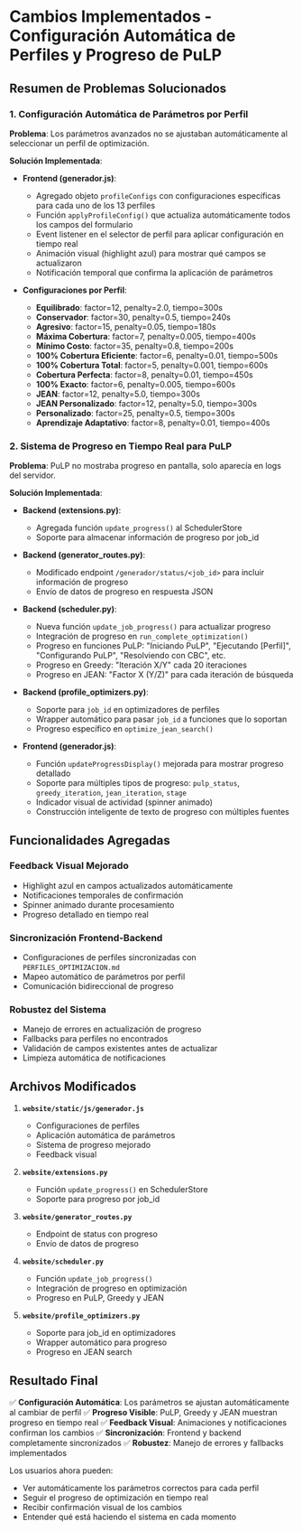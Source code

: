 # Cambios Implementados - Configuración Automática de Perfiles y Progreso de PuLP

## Resumen de Problemas Solucionados

### 1. **Configuración Automática de Parámetros por Perfil**

**Problema**: Los parámetros avanzados no se ajustaban automáticamente al seleccionar un perfil de optimización.

**Solución Implementada**:
- **Frontend (generador.js)**:
  - Agregado objeto `profileConfigs` con configuraciones específicas para cada uno de los 13 perfiles
  - Función `applyProfileConfig()` que actualiza automáticamente todos los campos del formulario
  - Event listener en el selector de perfil para aplicar configuración en tiempo real
  - Animación visual (highlight azul) para mostrar qué campos se actualizaron
  - Notificación temporal que confirma la aplicación de parámetros

- **Configuraciones por Perfil**:
  - **Equilibrado**: factor=12, penalty=2.0, tiempo=300s
  - **Conservador**: factor=30, penalty=0.5, tiempo=240s  
  - **Agresivo**: factor=15, penalty=0.05, tiempo=180s
  - **Máxima Cobertura**: factor=7, penalty=0.005, tiempo=400s
  - **Mínimo Costo**: factor=35, penalty=0.8, tiempo=200s
  - **100% Cobertura Eficiente**: factor=6, penalty=0.01, tiempo=500s
  - **100% Cobertura Total**: factor=5, penalty=0.001, tiempo=600s
  - **Cobertura Perfecta**: factor=8, penalty=0.01, tiempo=450s
  - **100% Exacto**: factor=6, penalty=0.005, tiempo=600s
  - **JEAN**: factor=12, penalty=5.0, tiempo=300s
  - **JEAN Personalizado**: factor=12, penalty=5.0, tiempo=300s
  - **Personalizado**: factor=25, penalty=0.5, tiempo=300s
  - **Aprendizaje Adaptativo**: factor=8, penalty=0.01, tiempo=400s

### 2. **Sistema de Progreso en Tiempo Real para PuLP**

**Problema**: PuLP no mostraba progreso en pantalla, solo aparecía en logs del servidor.

**Solución Implementada**:

- **Backend (extensions.py)**:
  - Agregada función `update_progress()` al SchedulerStore
  - Soporte para almacenar información de progreso por job_id

- **Backend (generator_routes.py)**:
  - Modificado endpoint `/generador/status/<job_id>` para incluir información de progreso
  - Envío de datos de progreso en respuesta JSON

- **Backend (scheduler.py)**:
  - Nueva función `update_job_progress()` para actualizar progreso
  - Integración de progreso en `run_complete_optimization()`
  - Progreso en funciones PuLP: "Iniciando PuLP", "Ejecutando [Perfil]", "Configurando PuLP", "Resolviendo con CBC", etc.
  - Progreso en Greedy: "Iteración X/Y" cada 20 iteraciones
  - Progreso en JEAN: "Factor X (Y/Z)" para cada iteración de búsqueda

- **Backend (profile_optimizers.py)**:
  - Soporte para `job_id` en optimizadores de perfiles
  - Wrapper automático para pasar `job_id` a funciones que lo soportan
  - Progreso específico en `optimize_jean_search()`

- **Frontend (generador.js)**:
  - Función `updateProgressDisplay()` mejorada para mostrar progreso detallado
  - Soporte para múltiples tipos de progreso: `pulp_status`, `greedy_iteration`, `jean_iteration`, `stage`
  - Indicador visual de actividad (spinner animado)
  - Construcción inteligente de texto de progreso con múltiples fuentes

## Funcionalidades Agregadas

### **Feedback Visual Mejorado**
- Highlight azul en campos actualizados automáticamente
- Notificaciones temporales de confirmación
- Spinner animado durante procesamiento
- Progreso detallado en tiempo real

### **Sincronización Frontend-Backend**
- Configuraciones de perfiles sincronizadas con `PERFILES_OPTIMIZACION.md`
- Mapeo automático de parámetros por perfil
- Comunicación bidireccional de progreso

### **Robustez del Sistema**
- Manejo de errores en actualización de progreso
- Fallbacks para perfiles no encontrados
- Validación de campos existentes antes de actualizar
- Limpieza automática de notificaciones

## Archivos Modificados

1. **`website/static/js/generador.js`**
   - Configuraciones de perfiles
   - Aplicación automática de parámetros
   - Sistema de progreso mejorado
   - Feedback visual

2. **`website/extensions.py`**
   - Función `update_progress()` en SchedulerStore
   - Soporte para progreso por job_id

3. **`website/generator_routes.py`**
   - Endpoint de status con progreso
   - Envío de datos de progreso

4. **`website/scheduler.py`**
   - Función `update_job_progress()`
   - Integración de progreso en optimización
   - Progreso en PuLP, Greedy y JEAN

5. **`website/profile_optimizers.py`**
   - Soporte para job_id en optimizadores
   - Wrapper automático para progreso
   - Progreso en JEAN search

## Resultado Final

✅ **Configuración Automática**: Los parámetros se ajustan automáticamente al cambiar de perfil
✅ **Progreso Visible**: PuLP, Greedy y JEAN muestran progreso en tiempo real
✅ **Feedback Visual**: Animaciones y notificaciones confirman los cambios
✅ **Sincronización**: Frontend y backend completamente sincronizados
✅ **Robustez**: Manejo de errores y fallbacks implementados

Los usuarios ahora pueden:
- Ver automáticamente los parámetros correctos para cada perfil
- Seguir el progreso de optimización en tiempo real
- Recibir confirmación visual de los cambios
- Entender qué está haciendo el sistema en cada momento